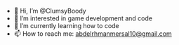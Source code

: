 - 👋 Hi, I’m @ClumsyBoody
- 👀 I’m interested in game development and code
- 🌱 I’m currently learning how to code
- 📫 How to reach me: abdelrhmanmersal10@gmail.com

<!---
ClumsyBoody/ClumsyBoody is a ✨ special ✨ repository because its `README.md` (this file) appears on your GitHub profile.
You can click the Preview link to take a look at your changes.
--->
